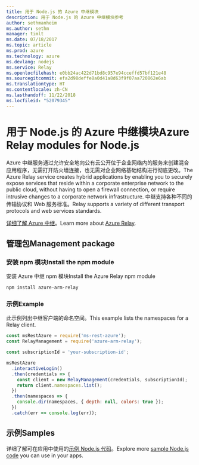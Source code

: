 ```yaml
---
title: 用于 Node.js 的 Azure 中继模块
description: 用于 Node.js 的 Azure 中继模块参考
author: sethmanheim
ms.author: sethm
manager: timlt
ms.date: 07/18/2017
ms.topic: article
ms.prod: azure
ms.technology: azure
ms.devlang: nodejs
ms.service: Relay
ms.openlocfilehash: e0bb24ac422d71bd8c957e94cceffd57bf121e48
ms.sourcegitcommit: efa2d98deffe8a0d41a8d63f9f07aa720862e6ab
ms.translationtype: HT
ms.contentlocale: zh-CN
ms.lasthandoff: 11/22/2018
ms.locfileid: "52079345"
---
```

# <a name="azure-relay-modules-for-nodejs"></a><span data-ttu-id="b0703-103">用于 Node.js 的 Azure 中继模块</span><span class="sxs-lookup"><span data-stu-id="b0703-103">Azure Relay modules for Node.js</span></span>

<span data-ttu-id="b0703-104">Azure 中继服务通过允许安全地向公有云公开位于企业网络内的服务来创建混合应用程序，无需打开防火墙连接，也无需对企业网络基础结构进行彻底更改。</span><span class="sxs-lookup"><span data-stu-id="b0703-104">The Azure Relay service creates hybrid applications by enabling you to securely expose services that reside within a corporate enterprise network to the public cloud, without having to open a firewall connection, or require intrusive changes to a corporate network infrastructure.</span></span> <span data-ttu-id="b0703-105">中继支持各种不同的传输协议和 Web 服务标准。</span><span class="sxs-lookup"><span data-stu-id="b0703-105">Relay supports a variety of different transport protocols and web services standards.</span></span>

<span data-ttu-id="b0703-106">[详细了解 Azure 中继](https://docs.microsoft.com/azure/service-bus-relay/relay-what-is-it)。</span><span class="sxs-lookup"><span data-stu-id="b0703-106">Learn more about [Azure Relay](https://docs.microsoft.com/azure/service-bus-relay/relay-what-is-it).</span></span>

## <a name="management-package"></a><span data-ttu-id="b0703-107">管理包</span><span class="sxs-lookup"><span data-stu-id="b0703-107">Management package</span></span>

### <a name="install-the-npm-module"></a><span data-ttu-id="b0703-108">安装 npm 模块</span><span class="sxs-lookup"><span data-stu-id="b0703-108">Install the npm module</span></span>

<span data-ttu-id="b0703-109">安装 Azure 中继 npm 模块</span><span class="sxs-lookup"><span data-stu-id="b0703-109">Install the Azure Relay npm module</span></span>

```bash
npm install azure-arm-relay
```

### <a name="example"></a><span data-ttu-id="b0703-110">示例</span><span class="sxs-lookup"><span data-stu-id="b0703-110">Example</span></span>

<span data-ttu-id="b0703-111">此示例列出中继客户端的命名空间。</span><span class="sxs-lookup"><span data-stu-id="b0703-111">This example lists the namespaces for a Relay client.</span></span>

```javascript
const msRestAzure = require('ms-rest-azure');
const RelayManagement = require('azure-arm-relay');

const subscriptionId = 'your-subscription-id';

msRestAzure
  .interactiveLogin()
  .then(credentials => {
    const client = new RelayManagement(credentials, subscriptionId);
    return client.namespaces.list();
  })
  .then(namespaces => {
    console.dir(namespaces, { depth: null, colors: true });
  })
  .catch(err => console.log(err));
```

## <a name="samples"></a><span data-ttu-id="b0703-112">示例</span><span class="sxs-lookup"><span data-stu-id="b0703-112">Samples</span></span>

<span data-ttu-id="b0703-113">详细了解可在应用中使用的[示例 Node.js 代码](https://azure.microsoft.com/resources/samples/?platform=nodejs)。</span><span class="sxs-lookup"><span data-stu-id="b0703-113">Explore more [sample Node.js code](https://azure.microsoft.com/resources/samples/?platform=nodejs) you can use in your apps.</span></span>
